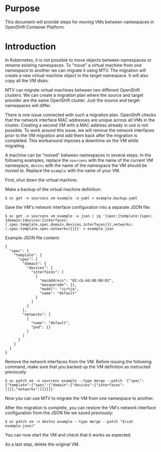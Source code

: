 # Purpose
This document will provide steps for moving VMs between namespaces in OpenShift Container Platform.

# Introduction
In Kubernetes, it is not possible to move objects between namespaces or rename existing namespaces. To "move" a virtual machine from one namespace to another we can migrate it using MTV. The migration will create a new virtual machine object in the target namespace. It will also copy all the VM disks.

MTV can migrate virtual machines between two different OpenShift clusters. We can create a migration plan where the source and target provider are the same OpenShift cluster. Just the source and target namespaces will differ.

There is one issue connected with such a migration plan. OpenShift checks that the network interface MAC addresses are unique across all VMs in the cluster. Creating a second VM with a MAC address already in use is not possible. To work around this issue, we will remove the network interfaces prior to the VM migration and add them back after the migration is completed. This workaround imposes a downtime on the VM while migrating.

A machine can be "moved" between namespaces in several steps. In the following examples, replace the `sourcens` with the name of the current VM namespace, `destns` with the name of the namespace the VM should be moved to. Replace the `example` with the name of your VM.

First, shut down the virtual machine.

Make a backup of the virtual machine definition:

```
$ oc get -n sourcens vm example -o yaml > example.backup.yaml
```

Save the VM's network interface configuration into a separate JSON file:
```
$ oc get -n sourcens vm example -o json | jq '{spec:{template:{spec:{domain:{devices:{interfaces:(.spec.template.spec.domain.devices.interfaces)}},networks:(.spec.template.spec.networks)}}}}' > example.json
```

Example JSON file content:
```
{
  "spec": {
    "template": {
      "spec": {
        "domain": {
          "devices": {
            "interfaces": [
              {
                "macAddress": "02:cb:4d:00:00:02",
                "masquerade": {},
                "model": "virtio",
                "name": "default"
              }
            ]
          }
        },
        "networks": [
          {
            "name": "default",
            "pod": {}
          }
        ]
      }
    }
  }
}
```

Remove the network interfaces from the VM. Before issuing the following command, make sure that you backed up the VM definition as instructed previously:
```
$ oc patch vm -n sourcens example --type merge --patch '{"spec":{"template":{"spec":{"domain":{"devices":{"interfaces":[]}},"networks":[]}}}}'
```

Now you can use MTV to migrate the VM from one namespace to another.

After the migration is complete, you can restore the VM's network interface configuration from the JSON file we saved previously:

```
$ oc patch vm -n destns example --type merge --patch "$(cat example.json)"
```
You can now start the VM and check that it works as expected.

As a last step, delete the original VM.


